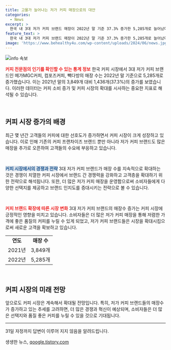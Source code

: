 ```yaml
---
title: 고물가 늘어나는 저가 커피 매장으로의 대안
categories:
  - News
excerpt: >
  한국 내 3대 저가 커피 브랜드 매장이 2022년 말 기준 37.3% 증가한 5,285개로 늘어났다. 특히 광화문역 인근 커피 전문점에서 시민들의 주문이 늘어나는 모습이 눈에 띈다.
feature_text: >
  한국 내 3대 저가 커피 브랜드 매장이 2022년 말 기준 37.3% 증가한 5,285개로 늘어났다. 특히 광화문역 인근 커피 전문점에서 시민들의 주문이 늘어나는 모습이 눈에 띈다.
image: 'https://www.behealthy4u.com/wp-content/uploads/2024/06/news.jpg'
---
```


<p><img src="https://www.behealthy4u.com/wp-content/uploads/2024/06/news.jpg" alt="info 속보" /></p>

<p><b><span style="color: #ee2323;">커피 전문점의 인기를 확인할 수 있는 통계 정보</span></b>
한국 커피 시장에서 3대 저가 커피 브랜드인 메가MGC커피, 컴포즈커피, 빽다방의 매장 수는 2022년 말 기준으로 5,285개로 증가했습니다. 이는 2021년 말의 3,849개 대비 1,436개(37.3%)의 증가를 보였습니다. 이러한 데이터는 커피 소비 증가 및 커피 시장의 확대를 시사하는 중요한 지표로 해석될 수 있습니다.</p>

<p data-ke-size="size16">&nbsp;</p>

<h2 data-ke-size="size26">커피 시장 증가의 배경</h2>

<p>최근 몇 년간 고객들의 커피에 대한 선호도가 증가하면서 커피 시장이 크게 성장하고 있습니다. 이로 인해 기존의 커피 프랜차이즈 브랜드 뿐만 아니라 저가 커피 브랜드도 많은 매장을 추가로 오픈하여 고객들의 수요에 부응하고 있습니다.</p>

<p data-ke-size="size16">&nbsp;</p>

<p><b><span style="background-color: #21538527; color: #1a5490;">커피 시장에서의 경쟁과 전략</span></b>
3대 저가 커피 브랜드가 매장 수를 지속적으로 확대하는 것은 경쟁이 치열한 커피 시장에서 브랜드 간 경쟁력을 강화하고 고객층을 확대하기 위한 전략으로 해석됩니다. 또한, 더 많은 저가 커피 매장을 운영함으로써 소비자들에게 다양한 선택지를 제공하고 브랜드 인지도를 증대시키는 전략으로 볼 수 있습니다.</p>

<p data-ke-size="size16">&nbsp;</p>

<p><b><span style="color: #ee2323;">커피 브랜드 확장에 따른 시장 변화</span></b>
3대 저가 커피 브랜드의 매장수 증가는 커피 시장에 긍정적인 영향을 미치고 있습니다. 소비자들은 더 많은 저가 커피 매장을 통해 저렴한 가격에 좋은 품질의 커피를 누릴 수 있게 되었고, 저가 커피 브랜드들은 시장을 확대시킴으로써 새로운 고객을 확보하고 있습니다.</p>

<table>
<tbody>
<tr>
<td style="text-align: center; height: 17px;"><b>연도</b></td>
<td style="text-align: center; height: 17px;"><b>매장 수</b></td>
</tr>
<tr>
<td style="text-align: center; height: 17px;">2021년</td>
<td style="text-align: center; height: 17px;">3,849개</td>
</tr>
<tr>
<td style="text-align: center; height: 17px;">2022년</td>
<td style="text-align: center; height: 17px;">5,285개</td>
</tr>
</tbody>
</table>

<p data-ke-size="size16">&nbsp;</p>

<h2 data-ke-size="size26">커피 시장의 미래 전망</h2>

<p>앞으로도 커피 시장은 계속해서 확대될 전망입니다. 특히, 저가 커피 브랜드들의 매장수가 증가하고 있는 추세를 고려하면, 더 많은 경쟁과 혁신이 예상되며, 소비자들은 더 많은 선택지와 품질 좋은 커피를 누릴 수 있을 것으로 기대됩니다.</p>

<hr>

<p>31일 자정까지 답변이 이루어 지지 않음을 알려드립니다.</p>
생생한 뉴스, <a href="https://qoogle.tistory.com" rel="dofollow">qoogle.tistory.com</a>


